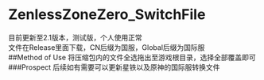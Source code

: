 # ZenlessZoneZero_SwitchFile
目前更新至2.1版本，测试版，个人使用正常<br>
文件在Release里面下载，CN后缀为国服，Global后缀为国际服<br>
##Method of Use
将压缩包内的文件全选拖出至游戏根目录，选择全部覆盖即可<br>
###Prospect
后续如有需要可以更新星铁以及原神的国际服转换文件<br>
